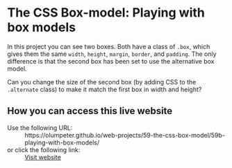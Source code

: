 # The CSS Box-model: Playing with box models

In this project you can see two boxes. Both have a class of <code>.box</code>, which gives them the same <code>width</code>, <code>height</code>, <code>margin</code>, <code>border</code>, and <code>padding</code>. The only difference is that the second box has been set to use the alternative box model. 

Can you change the size of the second box (by adding CSS to the <code>.alternate</code> class) to make it match the first box in width and height?

## How you can access this live website

<dl>
  Use the following URL:
  <dd>
    https://olumpeter.github.io/web-projects/59-the-css-box-model/59b-playing-with-box-models/
  </dd>
  or click the following link:
  <dd>
    <a href="https://olumpeter.github.io/web-projects/59-the-css-box-model/59b-playing-with-box-models/">Visit website</a>
  </dd>
</dl>
